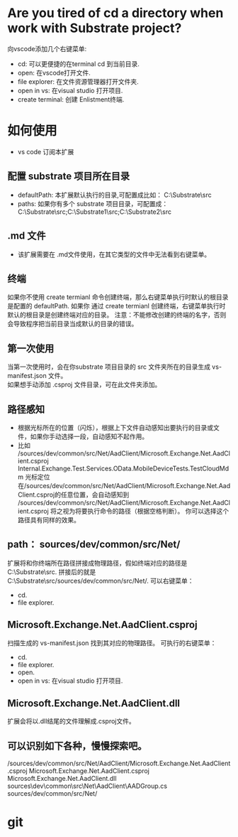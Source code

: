 # Are you tired of cd a directory when work with Substrate project?
向vscode添加几个右键菜单:
- cd: 可以更便捷的在terminal cd 到当前目录.   
- open: 在vscode打开文件.   
- file explorer: 在文件资源管理器打开文件夹.   
- open in vs: 在visual studio 打开项目.
- create terminal: 创建 Enlistment终端. 

# 如何使用
- vs code 订阅本扩展
## 配置 substrate 项目所在目录
- defaultPath:
本扩展默认执行的目录,可配置成比如：
C:\Substrate\src
- paths:
 如果你有多个 substrate 项目目录，可配置成：
 C:\Substrate\src;C:\Substrate1\src;C:\Substrate2\src
## .md 文件
- 该扩展需要在 .md文件使用，在其它类型的文件中无法看到右键菜单。
## 终端
如果你不使用 create termianl 命令创建终端，那么右键菜单执行时默认的根目录是配置的 defaultPath. 
如果你 通过 create termianl 创建终端，右键菜单执行时默认的根目录是创建终端对应的目录。
注意：不能修改创建的终端的名字，否则会导致程序把当前目录当成默认的目录的错误。
## 第一次使用
当第一次使用时，会在你substrate 项目目录的 src 文件夹所在的目录生成 vs-manifest.json 文件。  
如果想手动添加 .csproj 文件目录，可在此文件夹添加。   

## 路径感知

- 根据光标所在的位置（闪烁），根据上下文件自动感知出要执行的目录或文件，如果你手动选择一段，自动感知不起作用。
- 比如
  /sources/dev/common/src/Net/AadClient/Microsoft.Exchange.Net.AadClient.csproj Internal.Exchange.Test.Services.OData.MobileDeviceTests.TestCloudMdm
光标定位在/sources/dev/common/src/Net/AadClient/Microsoft.Exchange.Net.AadClient.csproj的任意位置，会自动感知到
/sources/dev/common/src/Net/AadClient/Microsoft.Exchange.Net.AadClient.csproj
将之视为将要执行命令的路径（根据空格判断）。 你可以选择这个路径具有同样的效果。

## path： sources/dev/common/src/Net/
扩展将和你终端所在路径拼接成物理路径，假如终端对应的路径是 C:\Substrate\src. 拼接后的就是 C:\Substrate\src/sources/dev/common/src/Net/.
可以右键菜单：
- cd.
- file explorer.
## Microsoft.Exchange.Net.AadClient.csproj
扫描生成的 vs-manifest.json 找到其对应的物理路径。
可执行的右键菜单：
- cd.
- file explorer.
- open.
- open in vs: 在visual studio 打开项目.
## Microsoft.Exchange.Net.AadClient.dll
扩展会将以.dll结尾的文件理解成.csproj文件。

## 可以识别如下各种，慢慢探索吧。
/sources/dev/common/src/Net/AadClient/Microsoft.Exchange.Net.AadClient.csproj 
Microsoft.Exchange.Net.AadClient.csproj
Microsoft.Exchange.Net.AadClient.dll  
sources\dev\common\src\Net\AadClient\AADGroup.cs
sources/dev/common/src/Net/


# git
